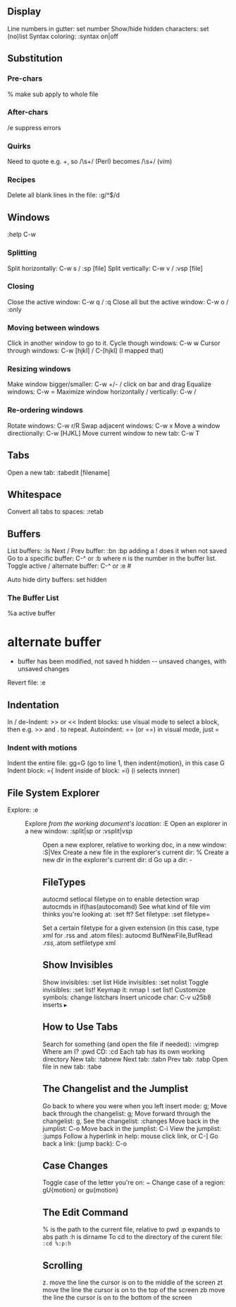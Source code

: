 Display
-------

Line numbers in gutter: set number
Show/hide hidden characters: set (no)list
Syntax coloring: :syntax on|off 

Substitution
------------

### Pre-chars
% make sub apply to whole file

### After-chars
/e suppress errors

### Quirks
Need to quote e.g. +, so /\s+/ (Perl) becomes /\s\+/ (vim)

### Recipes
Delete all blank lines in the file: :g/^$/d 

Windows
-------
:help C-w

### Splitting
Split horizontally: C-w s / :sp [file]
Split vertically: C-w v / :vsp [file]

### Closing
Close the active window: C-w q / :q
Close all but the active window: C-w o / :only

### Moving between windows
Click in another window to go to it.
Cycle though windows: C-w w
Cursor through windows: C-w [hjkl] / C-[hjkl] (I mapped that)

### Resizing windows
Make window bigger/smaller: C-w +/- / click on bar and drag
Equalize windows: C-w =
Maximize window horizontally / vertically: C-w <underscore>/<pipe>

### Re-ordering windows
Rotate windows: C-w r/R
Swap adjacent windows: C-w x 
Move a window directionally: C-w [HJKL]
Move current window to new tab: C-w T

Tabs
----

Open a new tab: :tabedit [filename]

Whitespace
----------

Convert all tabs to spaces: :retab

Buffers
-------

List buffers: :ls
Next / Prev buffer: :bn :bp adding a ! does it when not saved
Go to a specific buffer: C-^ <n> or :b <n> where n is the number in the buffer list.
Toggle active / alternate buffer: C-^ or :e #

Auto hide dirty buffers: set hidden

### The Buffer List
 %a active buffer
 #  alternate buffer
 +  buffer has been modified, not saved
 h  hidden -- unsaved changes, with unsaved changes

Revert file: :e

Indentation
-----------

In / de-Indent: >> or <<
Indent blocks: use visual mode to select a block, then e.g. >> and . to repeat.
Autoindent: == (or <count>==) in visual mode, just =

### Indent with motions
Indent the entire file: gg=G
(go to line 1, then indent{motion}, in this case G
Indent block: =<count>{
Indent inside of block: =i} (i selects innner)

File System Explorer
--------------------

Explore: :e <dir>
Explore *from the working document's location*: :E
Open an explorer in a new window: :split|sp or :vsplit|vsp <dir>
Open a new explorer, relative to working doc, in a new window: :S|Vex
Create a new file in the explorer's current dir: %
Create a new dir in the explorer's current dir: d
Go up a dir: -

FileTypes
---------
autocmd
setlocal 
filetype on to enable detection
wrap autocmds in if(has(autocomand)
See what kind of file vim thinks you're looking at: :set ft?
Set filetype: :set filetype=<type>

Set a certain filetype for a given extension (in this case, type xml for .rss and .atom files): 
    autocmd BufNewFile,BufRead *.rss,*.atom setfiletype xml

Show Invisibles
---------------
Show invisibles: :set list
Hide invisibles: :set nolist
Toggle invisibles: :set list!
Keymap it: nmap <leader>l :set list!<CR>
Customize symbols: change listchars
Insert unicode char: C-v u25b8 inserts ▸ 

How to Use Tabs
---------------
Search for something (and open the file if needed): :vimgrep <pattern> <file>
Where am I? :pwd
CD: :cd
Each tab has its own working directory
New tab: :tabnew
Next tab: :tabn
Prev tab: :tabp
Open file in new tab: :tabe

The Changelist and the Jumplist
-------------------------------
Go back to where you were when you left insert mode: g;
Move back through the changelist: g;
Move forward through the changelist: g,
See the changelist: :changes
Move back in the jumplist: C-o
Move back in the jumplist: C-i
View the jumplist: :jumps
Follow a hyperlink in help: mouse click link, or C-]
Go back a link: (jump back): C-o

Case Changes
------------
Toggle case of the letter you're on: ~
Change case of a region: gU{motion} or gu{motion}

The Edit Command
----------------
% is the path to the current file, relative to pwd
:p expands to abs path
:h is dirname
To cd to the directory of the curent file: `:cd %:p:h`

Scrolling
---------
z. move the line the cursor is on to the middle of the screen
zt move the line the cursor is on to the top of the screen
zb move the line the cursor is on to the bottom of the screen
